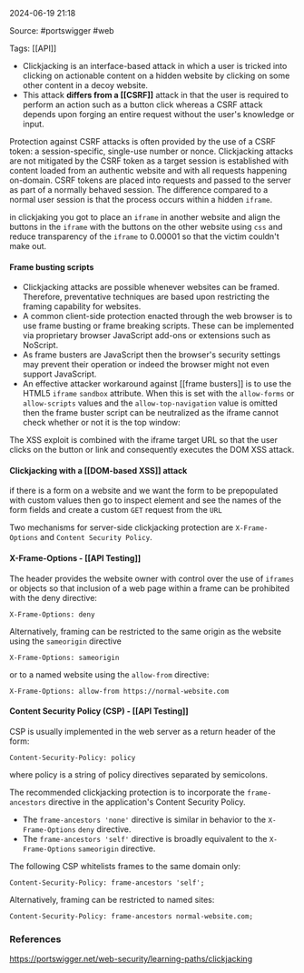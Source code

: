 
2024-06-19 21:18

Source: #portswigger #web

Tags:  [[API]]

- Clickjacking is an interface-based attack in which a user is tricked into clicking on actionable content on a hidden website by clicking on some other content in a decoy website.
- This attack **differs from a [[CSRF]]** attack in that the user is required to perform an action such as a button click whereas a CSRF attack depends upon forging an entire request without the user's knowledge or input. 

Protection against CSRF attacks is often provided by the use of a CSRF token: a session-specific, single-use number or nonce. Clickjacking attacks are not mitigated by the CSRF token as a target session is established with content loaded from an authentic website and with all requests happening on-domain. CSRF tokens are placed into requests and passed to the server as part of a normally behaved session. The difference compared to a normal user session is that the process occurs within a hidden `iframe`. 

in clickjaking you got to place an `iframe` in another website and align the buttons in the `iframe` with the buttons on the other website using `css` and reduce transparency of the `iframe` to 0.00001 so that the victim couldn't make out. 
#### Frame busting scripts

 - Clickjacking attacks are possible whenever websites can be framed. Therefore, preventative techniques are based upon restricting the framing capability for websites.
 - A common client-side protection enacted through the web browser is to use frame busting or frame breaking scripts. These can be implemented via proprietary browser JavaScript add-ons or extensions such as NoScript. 
 - As frame busters are JavaScript then the browser's security settings may prevent their operation or indeed the browser might not even support JavaScript.
 - An effective attacker workaround against [[frame busters]] is to use the HTML5 `iframe` `sandbox` attribute. When this is set with the `allow-forms` or `allow-scripts` values and the `allow-top-navigation` value is omitted then the frame buster script can be neutralized as the iframe cannot check whether or not it is the top window: 
 
The XSS exploit is combined with the iframe target URL so that the user clicks on the button or link and consequently executes the DOM XSS attack. 

#### Clickjacking with a [[DOM-based XSS]] attack 

if there is a form on a website and we want the form to be prepopulated with custom values then go to inspect element and see the names of the form fields and create a custom `GET` request from the `URL`

 Two mechanisms for server-side clickjacking protection are `X-Frame-Options` and `Content Security Policy`. 

#### X-Frame-Options - [[API Testing]]

The header provides the website owner with control over the use of `iframes` or objects so that inclusion of a web page within a frame can be prohibited with the deny directive:
```
X-Frame-Options: deny
```

Alternatively, framing can be restricted to the same origin as the website using the `sameorigin` directive
```
X-Frame-Options: sameorigin
```

or to a named website using the `allow-from` directive:
```
X-Frame-Options: allow-from https://normal-website.com
```

#### Content Security Policy (CSP) - [[API Testing]]

CSP is usually implemented in the web server as a return header of the form:
```
Content-Security-Policy: policy
```
where policy is a string of policy directives separated by semicolons. 

 The recommended clickjacking protection is to incorporate the `frame-ancestors` directive in the application's Content Security Policy. 
 - The `frame-ancestors 'none'` directive is similar in behavior to the `X-Frame-Options` `deny` directive. 
 - The `frame-ancestors 'self'` directive is broadly equivalent to the `X-Frame-Options` `sameorigin` directive. 
 
The following CSP whitelists frames to the same domain only:
```
Content-Security-Policy: frame-ancestors 'self';
```

Alternatively, framing can be restricted to named sites:
```
Content-Security-Policy: frame-ancestors normal-website.com;
```
### References

https://portswigger.net/web-security/learning-paths/clickjacking